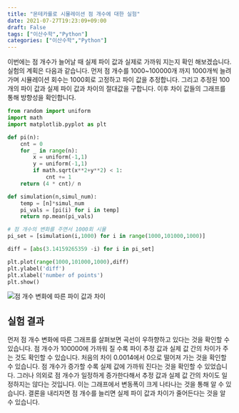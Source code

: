```yaml
---
title: "몬테카를로 시뮬레이션 점 개수에 대한 실험"
date: 2021-07-27T19:23:09+09:00
draft: False
tags: ["이산수학","Python"]
categories: ["이산수학","Python"]
---
```


이번에는 점 개수가 늘어날 때 실제 파이 값과 실제로 가까워 지는지 확인 해보겠습니다. 실험의 계획은 다음과 같습니다. 먼저 점 개수를 1000~100000개 까지 1000개씩 늘려가며 시뮬레이션 회수는 1000회로 고정하고 파이 값을 추정합니다. 그리고 추정된 100개의 파이 값과 실제 파이 값과 차이의 절대값을 구합니다. 이후 차이 값들의 그래프를 통해 방향성을 확인합니다.

```python
from random import uniform
import math
import matplotlib.pyplot as plt

def pi(n):
    cnt = 0
    for _ in range(n):
        x = uniform(-1,1)
        y = uniform(-1,1)
        if math.sqrt(x**2+y**2) < 1:
            cnt += 1
    return (4 * cnt)/ n

def simulation(n,simul_num):
    temp = [n]*simul_num
    pi_vals = [pi(i) for i in temp]
    return np.mean(pi_vals)

# 점 개수의 변화를 주면서 1000회 시뮬
pi_set = [simulation(i,1000) for i in range(1000,101000,1000)]

diff = [abs(3.14159265359 -i) for i in pi_set]

plt.plot(range(1000,101000,1000),diff)
plt.ylabel('diff')
plt.xlabel('number of points')
plt.show()
```

![점 개수 변화에 따른 파이 값과 차이](https://user-images.githubusercontent.com/19144813/127267133-80a3ac9c-24ff-4f5b-9b62-8ce49f2a1feb.png)

## 실험 결과

먼저 점 개수 변화에 따른 그래프를 살펴보면 곡선이 우하향하고 있다는 것을 확인할 수 있습니다. 점 개수가 100000에 가까워 질 수록 파이 추정 값과 실제 값 간의 차이가 주는 것도 확인할 수 있습니다. 처음의 차이 0.0014에서 0으로 떨어져 가는 것을 확인할 수 있습니다. 점 개수가 증가할 수록 실제 값에 가까워 진다는 것을 확인할 수 있었습니다. 그러나 의외로 점 개수가 일정하게 증가한다해서 추정 값과 실제 값 간의 차이도 일정하지는 않다는 것입니다. 이는 그래프에서 변동폭이 크게 나타나는 것을 통해 알 수 있습니다. 결론을 내리자면 점 개수를 늘리면 실제 파이 값과 차이가 줄어든다는 것을 알 수 있습니다.
